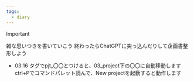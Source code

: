 ```yaml
---
tags:
  - diary
---
```

> [!IMPORTANT]
> 雑な思いつきを書いていこう
> 終わったらChatGPTに突っ込んだりして企画書整形しよう



- 03:16 
	タグでpjt_〇〇とつけると、03_project下の〇〇に自動移動します
	ctrl+Pでコマンドパレット読んで、New projectを起動すると動作します 

